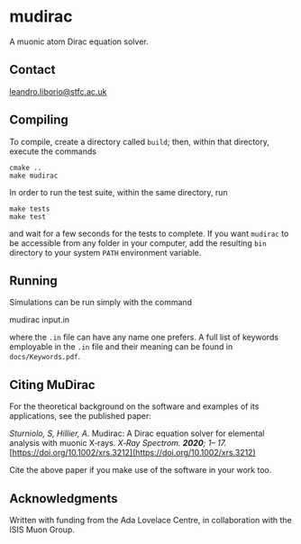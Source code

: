 # mudirac
A muonic atom Dirac equation solver.

## Contact
leandro.liborio@stfc.ac.uk

## Compiling

To compile, create a directory called `build`; then, within that directory, execute the commands

    cmake ..
    make mudirac

In order to run the test suite, within the same directory, run

    make tests
    make test

and wait for a few seconds for the tests to complete. If you want `mudirac` to be accessible from any folder in your computer, add the resulting `bin` directory to your system `PATH` environment variable.

## Running

Simulations can be run simply with the command

   mudirac input.in

where the `.in` file can have any name one prefers. A full list of keywords employable in the `.in` file and their meaning can be found in `docs/Keywords.pdf`.

## Citing MuDirac

For the theoretical background on the software and examples of its applications, see the published paper:

*Sturniolo, S, Hillier, A.* Mudirac: A Dirac equation solver for elemental analysis with muonic X‐rays. *X‐Ray Spectrom. ***2020***; 1– 17.* [https://doi.org/10.1002/xrs.3212](https://doi.org/10.1002/xrs.3212)

Cite the above paper if you make use of the software in your work too.

## Acknowledgments 

Written with funding from the Ada Lovelace Centre, in collaboration with the ISIS Muon Group.
